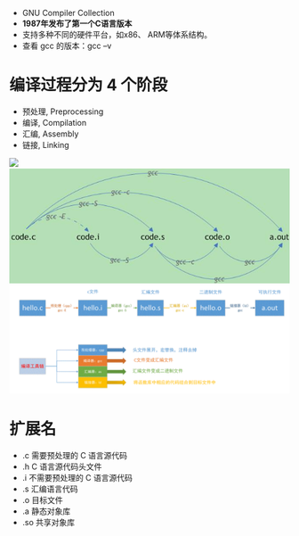 - GNU Compiler Collection
-  **1987年发布了第一个C语言版本**
-  支持多种不同的硬件平台，如x86、 ARM等体系结构。
- 查看 gcc 的版本：gcc –v

# 编译过程分为 4 个阶段
- 预处理, Preprocessing
- 编译, Compilation
- 汇编, Assembly
- 链接, Linking

![](../../photo/paste-809c66b2f581233ac83c71cfdf54902574da527b.jpg)
![](../photo/Pasted%20image%2020230519113112.png)
![](../photo/Pasted%20image%2020230519121321.png)

# 扩展名

- .c    需要预处理的 C 语言源代码
- .h    C 语言源代码头文件
- .i    不需要预处理的 C 语言源代码
- .s    汇编语言代码
- .o    目标文件
- .a    静态对象库
- .so   共享对象库